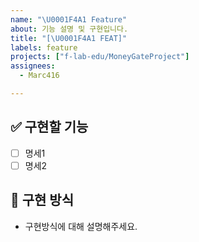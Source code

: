 ```yaml
---
name: "\U0001F4A1 Feature"
about: 기능 설명 및 구현입니다.
title: "[\U0001F4A1 FEAT]"
labels: feature
projects: ["f-lab-edu/MoneyGateProject"]
assignees: 
  - Marc416

---
```


## ✅ 구현할 기능
- [ ] 명세1
- [ ] 명세2

## 📝 구현 방식
- 구현방식에 대해 설명해주세요.